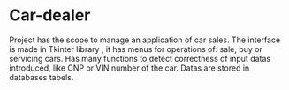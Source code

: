 # Car-dealer
Project has the scope to manage an application of car sales. The interface is made in Tkinter library
, it has menus for operations of: sale, buy or servicing cars. Has many functions to detect correctness 
of input datas introduced, like CNP or VIN number of the car. Datas are stored in databases tabels.
